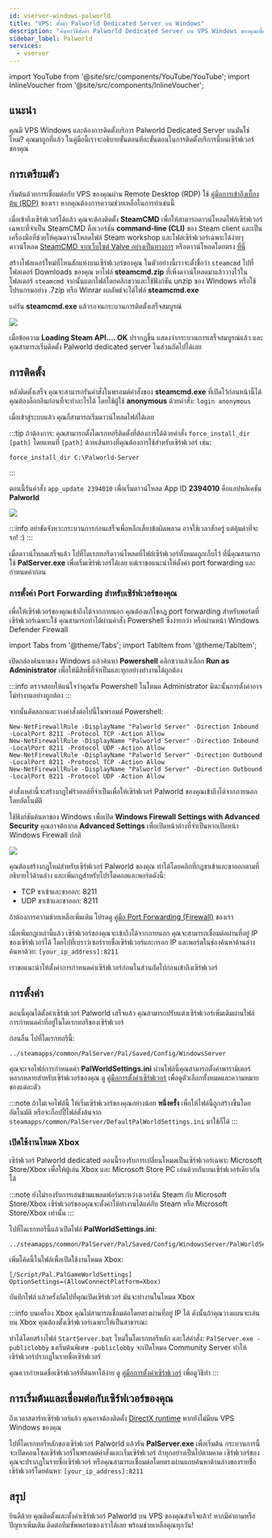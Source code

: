 ```yaml
---
id: vserver-windows-palworld
title: "VPS: ตั้งค่า Palworld Dedicated Server บน Windows"
description: "ค้นหาวิธีตั้งค่า Palworld Dedicated Server บน VPS Windows ของคุณเพื่อการโฮสต์เกมที่ลื่นไหล → เรียนรู้เพิ่มเติมตอนนี้"
sidebar_label: Palworld
services:
  - vserver
---
```


import YouTube from '@site/src/components/YouTube/YouTube';
import InlineVoucher from '@site/src/components/InlineVoucher';

## แนะนำ

คุณมี VPS Windows และต้องการติดตั้งบริการ Palworld Dedicated Server บนมันใช่ไหม? คุณมาถูกที่แล้ว ในคู่มือนี้เราจะอธิบายขั้นตอนทีละขั้นตอนในการติดตั้งบริการนี้บนเซิร์ฟเวอร์ของคุณ

<YouTube videoId="thn0wDE5LDg" imageSrc="https://screensaver01.zap-hosting.com/index.php/s/3gSdKyDDL65BAxM/preview" title="วิธีตั้งค่า Palworld Dedicated Server บน Windows VPS!" description="รู้สึกเข้าใจมากขึ้นเมื่อเห็นของจริง? เราจัดให้! ดำน้ำดูวิดีโอของเราที่อธิบายทุกอย่างให้คุณ ไม่ว่าคุณจะรีบหรือชอบเรียนรู้แบบสนุกๆ!"/>
<InlineVoucher />

## การเตรียมตัว

เริ่มต้นด้วยการเชื่อมต่อกับ VPS ของคุณผ่าน Remote Desktop (RDP) ใช้ [คู่มือการเข้าถึงเบื้องต้น (RDP)](vserver-windows-userdp.md) ของเรา หากคุณต้องการความช่วยเหลือในการทำเช่นนี้

เมื่อเข้าถึงเซิร์ฟเวอร์ได้แล้ว คุณจะต้องติดตั้ง **SteamCMD** เพื่อให้สามารถดาวน์โหลดไฟล์เซิร์ฟเวอร์เฉพาะที่จำเป็น SteamCMD คือเวอร์ชัน **command-line (CLI)** ของ Steam client และเป็นเครื่องมือที่ช่วยให้คุณดาวน์โหลดไฟล์ Steam workshop และไฟล์เซิร์ฟเวอร์เฉพาะได้ง่ายๆ ดาวน์โหลด [SteamCMD จากเว็บไซต์ Valve อย่างเป็นทางการ](https://developer.valvesoftware.com/wiki/SteamCMD) หรือดาวน์โหลดโดยตรง [ที่นี่](https://steamcdn-a.akamaihd.net/client/installer/steamcmd.zip)

สร้างโฟลเดอร์ใหม่ที่ไหนสักแห่งบนเซิร์ฟเวอร์ของคุณ ในตัวอย่างนี้เราจะตั้งชื่อว่า `steamcmd` ไปที่โฟลเดอร์ Downloads ของคุณ หาไฟล์ **steamcmd.zip** ที่เพิ่งดาวน์โหลดมาแล้ววางไว้ในโฟลเดอร์ `steamcmd` จากนั้นแตกไฟล์โดยคลิกขวาและใช้ฟังก์ชัน unzip ของ Windows หรือใช้โปรแกรมอย่าง .7zip หรือ Winrar ผลลัพธ์จะได้ไฟล์ **steamcmd.exe**

แค่รัน **steamcmd.exe** แล้วรอจนกระบวนการติดตั้งเสร็จสมบูรณ์

![](https://github.com/zaphosting/docs/assets/42719082/ffb8e8a1-26e3-4d16-9baf-938e17ec1613)

เมื่อข้อความ **Loading Steam API.... OK** ปรากฏขึ้น แสดงว่ากระบวนการเสร็จสมบูรณ์แล้ว และคุณสามารถเริ่มติดตั้ง Palworld dedicated server ในส่วนถัดไปได้เลย

## การติดตั้ง

หลังติดตั้งเสร็จ คุณจะสามารถรันคำสั่งในพรอมต์คำสั่งของ **steamcmd.exe** ที่เปิดไว้ก่อนหน้านี้ได้ คุณต้องล็อกอินก่อนที่จะทำอะไรได้ โดยใช้ผู้ใช้ **anonymous** ด้วยคำสั่ง: `login anonymous`

เมื่อเข้าสู่ระบบแล้ว คุณก็สามารถเริ่มดาวน์โหลดไฟล์ได้เลย

:::tip
ถ้าต้องการ: คุณสามารถตั้งไดเรกทอรีติดตั้งที่ต้องการได้ด้วยคำสั่ง `force_install_dir [path]` โดยแทนที่ `[path]` ด้วยเส้นทางที่คุณต้องการใช้สำหรับเซิร์ฟเวอร์ เช่น:
```
force_install_dir C:\Palworld-Server
```
:::

ตอนนี้รันคำสั่ง `app_update 2394010` เพื่อเริ่มดาวน์โหลด App ID **2394010** คือแอปพลิเคชัน **Palworld**

![](https://github.com/zaphosting/docs/assets/42719082/b265a784-cf9a-43dc-b100-376f080e18f3)

:::info
อย่าขัดจังหวะกระบวนการก่อนเสร็จเพื่อหลีกเลี่ยงข้อผิดพลาด อาจใช้เวลาสักครู่ แต่คุ้มค่าที่จะรอ! :)
:::

เมื่อดาวน์โหลดเสร็จแล้ว ไปที่ไดเรกทอรีดาวน์โหลดที่ไฟล์เซิร์ฟเวอร์ทั้งหมดถูกเก็บไว้ ที่นี่คุณสามารถใช้ **PalServer.exe** เพื่อเริ่มเซิร์ฟเวอร์ได้เลย แต่เราขอแนะนำให้ตั้งค่า port forwarding และกำหนดค่าก่อน

### การตั้งค่า Port Forwarding สำหรับเซิร์ฟเวอร์ของคุณ

เพื่อให้เซิร์ฟเวอร์ของคุณเข้าถึงได้จากภายนอก คุณต้องแก้ไขกฎ port forwarding สำหรับพอร์ตที่เซิร์ฟเวอร์เฉพาะใช้ คุณสามารถทำได้ผ่านคำสั่ง Powershell ซึ่งง่ายกว่า หรือผ่านหน้า Windows Defender Firewall

import Tabs from '@theme/Tabs';
import TabItem from '@theme/TabItem';

<Tabs>
<TabItem value="powershell" label="ผ่าน Powershell" default>

เปิดกล่องค้นหาของ Windows แล้วค้นหา **Powershell** คลิกขวาแล้วเลือก **Run as Administrator** เพื่อให้มีสิทธิ์ที่จำเป็นและทุกอย่างทำงานได้ถูกต้อง

:::info
ตรวจสอบให้แน่ใจว่าคุณรัน Powershell ในโหมด Administrator มิฉะนั้นการตั้งค่าอาจไม่ทำงานอย่างถูกต้อง
:::

จากนั้นคัดลอกและวางคำสั่งต่อไปนี้ในพรอมต์ Powershell:
```
New-NetFirewallRule -DisplayName "Palworld Server" -Direction Inbound -LocalPort 8211 -Protocol TCP -Action Allow
New-NetFirewallRule -DisplayName "Palworld Server" -Direction Inbound -LocalPort 8211 -Protocol UDP -Action Allow
New-NetFirewallRule -DisplayName "Palworld Server" -Direction Outbound -LocalPort 8211 -Protocol TCP -Action Allow
New-NetFirewallRule -DisplayName "Palworld Server" -Direction Outbound -LocalPort 8211 -Protocol UDP -Action Allow
```

คำสั่งเหล่านี้จะสร้างกฎไฟร์วอลล์ที่จำเป็นเพื่อให้เซิร์ฟเวอร์ Palworld ของคุณเข้าถึงได้จากภายนอกโดยอัตโนมัติ

</TabItem>

<TabItem value="windefender" label="ผ่าน Windows Defender">

ใช้ฟังก์ชันค้นหาของ Windows เพื่อเปิด **Windows Firewall Settings with Advanced Security** คุณอาจต้องกด **Advanced Settings** เพื่อเปิดหน้าต่างที่จำเป็นหากเปิดหน้า Windows Firewall ปกติ

![](https://github.com/zaphosting/docs/assets/42719082/5fb9f943-7e51-4d8f-9df4-2f5ff60857d3)

คุณต้องสร้างกฎใหม่สำหรับเซิร์ฟเวอร์ Palworld ของคุณ ทำได้โดยคลิกที่กฎขาเข้าและขาออกตามที่อธิบายไว้ด้านล่าง และเพิ่มกฎสำหรับโปรโตคอลและพอร์ตดังนี้:
- TCP ขาเข้าและขาออก: 8211
- UDP ขาเข้าและขาออก: 8211

ถ้าต้องการความช่วยเหลือเพิ่มเติม โปรดดู [คู่มือ Port Forwarding (Firewall)](vserver-windows-port.md) ของเรา

</TabItem>
</Tabs>

เมื่อเพิ่มกฎเหล่านี้แล้ว เซิร์ฟเวอร์ของคุณจะเข้าถึงได้จากภายนอก คุณจะสามารถเชื่อมต่อผ่านที่อยู่ IP ของเซิร์ฟเวอร์ได้ โดยไปที่เบราว์เซอร์รายชื่อเซิร์ฟเวอร์และกรอก IP และพอร์ตในช่องค้นหาด้านล่าง ค้นหาด้วย: `[your_ip_address]:8211`

เราขอแนะนำให้ตั้งค่าการกำหนดค่าเซิร์ฟเวอร์ก่อนในส่วนถัดไปก่อนเข้าถึงเซิร์ฟเวอร์

## การตั้งค่า

ตอนนี้คุณได้ตั้งค่าเซิร์ฟเวอร์ Palworld เสร็จแล้ว คุณสามารถปรับแต่งเซิร์ฟเวอร์เพิ่มเติมผ่านไฟล์การกำหนดค่าที่อยู่ในไดเรกทอรีของเซิร์ฟเวอร์

ก่อนอื่น ไปที่ไดเรกทอรีนี้:
```
../steamapps/common/PalServer/Pal/Saved/Config/WindowsServer
```

คุณจะเจอไฟล์การกำหนดค่า **PalWorldSettings.ini** ผ่านไฟล์นี้คุณสามารถตั้งค่าพารามิเตอร์หลากหลายสำหรับเซิร์ฟเวอร์ของคุณ ดู [คู่มือการตั้งค่าเซิร์ฟเวอร์](palworld-configuration.md) เพื่อดูตัวเลือกทั้งหมดและความหมายของแต่ละตัว

:::note
ถ้าไม่เจอไฟล์นี้ ให้เริ่มเซิร์ฟเวอร์ของคุณอย่างน้อย **หนึ่งครั้ง** เพื่อให้ไฟล์นี้ถูกสร้างขึ้นโดยอัตโนมัติ หรือจะก็อปปี้ไฟล์ตั้งต้นจาก `steamapps/common/PalServer/DefaultPalWorldSettings.ini` มาใช้ก็ได้
:::

### เปิดใช้งานโหมด Xbox

เซิร์ฟเวอร์ Palworld dedicated ตอนนี้รองรับการเปลี่ยนโหมดเป็นเซิร์ฟเวอร์เฉพาะ Microsoft Store/Xbox เพื่อให้ผู้เล่น Xbox และ Microsoft Store PC เล่นด้วยกันบนเซิร์ฟเวอร์เดียวกันได้

:::note
ยังไม่รองรับการเล่นข้ามแพลตฟอร์มระหว่างเวอร์ชัน Steam กับ Microsoft Store/Xbox เซิร์ฟเวอร์ของคุณจะตั้งค่าให้ทำงานได้แค่กับ Steam หรือ Microsoft Store/Xbox เท่านั้น
:::

ไปที่ไดเรกทอรีนี้แล้วเปิดไฟล์ **PalWorldSettings.ini**:
```
../steamapps/common/PalServer/Pal/Saved/Config/WindowsServer/PalWorldSettings.ini
```

เพิ่มโค้ดนี้ในไฟล์เพื่อเปิดใช้งานโหมด Xbox:
```
[/Script/Pal.PalGameWorldSettings]
OptionSettings=(AllowConnectPlatform=Xbox)
```

บันทึกไฟล์ แล้วครั้งถัดไปที่คุณเปิดเซิร์ฟเวอร์ มันจะทำงานในโหมด Xbox

:::info
บนเครื่อง Xbox คุณไม่สามารถเชื่อมต่อโดยตรงผ่านที่อยู่ IP ได้ ดังนั้นถ้าคุณวางแผนจะเล่นบน Xbox คุณต้องตั้งเซิร์ฟเวอร์เฉพาะให้เป็นสาธารณะ

ทำได้โดยสร้างไฟล์ `StartServer.bat` ใหม่ในไดเรกทอรีหลัก และใส่คำสั่ง: `PalServer.exe -publiclobby` ธงเริ่มต้นพิเศษ `-publiclobby` จะเปิดโหมด Community Server ทำให้เซิร์ฟเวอร์ปรากฏในรายชื่อเซิร์ฟเวอร์

คุณควรกำหนดชื่อเซิร์ฟเวอร์ที่ค้นหาได้ง่าย ดู [คู่มือการตั้งค่าเซิร์ฟเวอร์](palworld-configuration.md) เพื่อดูวิธีทำ
:::

## การเริ่มต้นและเชื่อมต่อกับเซิร์ฟเวอร์ของคุณ

ถึงเวลาสตาร์ทเซิร์ฟเวอร์แล้ว คุณอาจต้องติดตั้ง [DirectX runtime](https://www.microsoft.com/en-gb/download/details.aspx?id=35) หากยังไม่มีบน VPS Windows ของคุณ

ไปที่ไดเรกทอรีหลักของเซิร์ฟเวอร์ Palworld แล้วรัน **PalServer.exe** เพื่อเริ่มต้น กระบวนการนี้จะเปิดคอนโซลเซิร์ฟเวอร์ในพรอมต์คำสั่งและเริ่มเซิร์ฟเวอร์ ถ้าทุกอย่างเป็นไปตามคาด เซิร์ฟเวอร์ของคุณจะปรากฏในรายชื่อเซิร์ฟเวอร์ หรือคุณสามารถเชื่อมต่อโดยตรงผ่านแถบค้นหาด้านล่างของรายชื่อเซิร์ฟเวอร์โดยค้นหา: `[your_ip_address]:8211`

## สรุป

ยินดีด้วย คุณติดตั้งและตั้งค่าเซิร์ฟเวอร์ Palworld บน VPS ของคุณสำเร็จแล้ว! หากมีคำถามหรือปัญหาเพิ่มเติม ติดต่อทีมซัพพอร์ตของเราได้เลย พร้อมช่วยเหลือคุณทุกวัน!

<InlineVoucher />